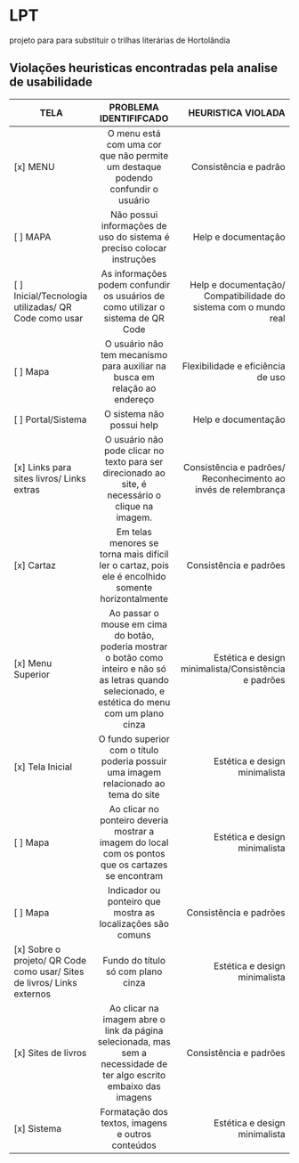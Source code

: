 # LPT
projeto para para substituir o trilhas literárias de Hortolândia

## Violações heuristicas encontradas pela analise de usabilidade
|TELA|PROBLEMA IDENTIFIFCADO|HEURISTICA VIOLADA|
| ------------- |:-------------:| -----:|
|[x] MENU|	O menu está com uma cor que não permite	um destaque podendo	confundir o usuário	|Consistência e padrão|			
|[ ] MAPA		| Não possui informações de uso do sistema é preciso colocar instruções|Help e documentação |			  
| [ ] Inicial/Tecnologia utilizadas/ QR Code como usar|As informações podem confundir os usuários de como utilizar o sistema de QR Code |Help e documentação/ Compatibilidade do sistema com o mundo real|
| [ ] Mapa|O usuário não tem mecanismo para auxiliar na busca em relação ao endereço |Flexibilidade e eficiência de uso|
| [ ] Portal/Sistema|O sistema não possui help|Help e documentação|
|[x] Links para sites livros/ Links extras|O usuário não pode clicar no texto para ser direcionado ao site, é necessário o clique na imagem.|Consistência e padrões/ Reconhecimento ao invés de relembrança|
|[x] Cartaz|Em telas menores se torna mais difícil ler o cartaz, pois ele é encolhido somente horizontalmente |Consistência e padrões|
|[x] Menu Superior|Ao passar o mouse em cima do botão, poderia mostrar o botão como inteiro e não só as letras quando selecionado, e estética do menu com um plano cinza|Estética e design minimalista/Consistência e padrões|
|[x] Tela Inicial|O fundo superior com o título poderia possuir uma imagem relacionado ao tema do site|Estética e design minimalista|
|[ ] Mapa|Ao clicar no ponteiro deveria mostrar a imagem do local com os pontos que os cartazes se encontram|Estética e design minimalista|
|[ ] Mapa|Indicador ou ponteiro que mostra as localizações são comuns|Consistência e padrões|
|[x] Sobre o projeto/ QR Code como usar/ Sites de livros/ Links externos|Fundo do título só com plano cinza|Estética e design minimalista
|[x] Sites de livros |Ao clicar na imagem abre o link da página selecionada, mas sem a necessidade de ter algo escrito embaixo das imagens|Consistência e padrões|
|[x] Sistema|Formatação dos textos, imagens e outros conteúdos|Estética e design minimalista|
